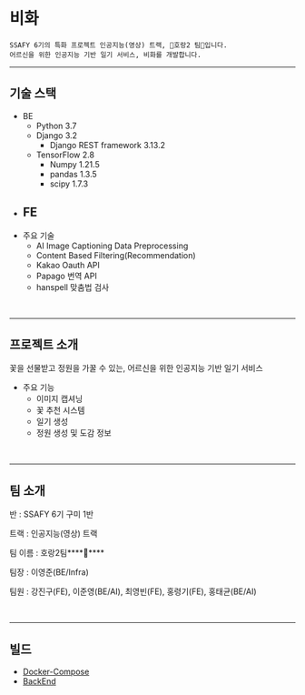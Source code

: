 # 비화

```
SSAFY 6기의 특화 프로젝트 인공지능(영상) 트랙, 🐯호랑2 팀🐯입니다.
어르신을 위한 인공지능 기반 일기 서비스, 비화를 개발합니다.
```

<hr>

## 기술 스택

- BE
    - Python 3.7
    - Django 3.2
        - Django REST framework 3.13.2
    - TensorFlow 2.8
        - Numpy 1.21.5
        - pandas 1.3.5
        - scipy 1.7.3
- FE
    - 
- 주요 기술
    - AI Image Captioning Data Preprocessing
    - Content Based Filtering(Recommendation)
    - Kakao Oauth API
    - Papago 번역 API
    - hanspell 맞춤법 검사

<br>
<hr>

## 프로젝트 소개

꽃을 선물받고 정원을 가꿀 수 있는, 어르신을 위한 인공지능 기반 일기 서비스

- 주요 기능
    - 이미지 캡셔닝
    - 꽃 추천 시스템
    - 일기 생성
    - 정원 생성 및 도감 정보

<br>
<hr>

## 팀 소개

반 : SSAFY 6기 구미 1반

트랙 : 인공지능(영상) 트랙

팀 이름 : 호랑2팀****🐯****

팀장 : 이영준(BE/Infra)

팀원 : 강진구(FE), 이준영(BE/AI), 최영빈(FE), 홍령기(FE), 홍태균(BE/AI)

<br>
<hr>

## 빌드

- [Docker-Compose](exec/README.md)
- [BackEnd](backend/README.md)